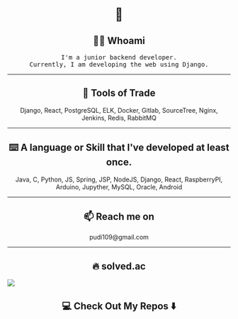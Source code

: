 <h1 align="center"> 👋 </h1>
<h2 align="center"> 👨‍💻 Whoami</h2>
<p align="center">
  <samp>
    I'm a junior backend developer. </br>
    Currently, I am developing the web using Django.
  </samp>
</p>

<hr>

<h2 align="center"> 🔭 Tools of Trade</h2>
<p align="center"> Django, React, PostgreSQL, ELK, Docker, Gitlab, SourceTree, Nginx, Jenkins, Redis, RabbitMQ </p>

<hr>

<h2 align="center"> ⌨️ A language or Skill that I've developed at least once. </h2>
<p align="center"> Java, C, Python, JS, Spring, JSP, NodeJS, Django, React, RaspberryPI, Arduino, Jupyther, MySQL, Oracle, Android</p>

<hr>

<h2  align="center">📫 Reach me on</h2>
<p align="center">
  pudi109@gmail.com
</p>

<hr>

<h2  align="center">🔥 solved.ac </h2>
<img align='center' src="http://mazassumnida.wtf/api/mini/generate_badge?boj=dlcowjd0322">

<h2  align="center">💻 Check Out My Repos ⬇️ </h2>
